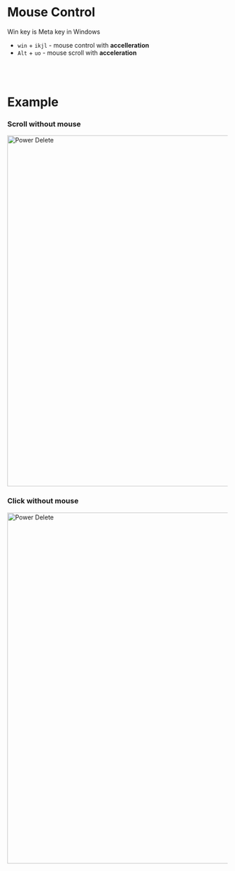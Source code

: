 # Mouse Control

Win key is Meta key in Windows

- `win` + `ikjl` - mouse control with **accelleration**
- `Alt` + `uo` - mouse scroll with **acceleration**

<br/>
<br/>

# Example

### Scroll without mouse

<img src="../assets/images/scroll.gif" alt="Power Delete" width="800"/>

### Click without mouse

<img src="../assets/images/click.gif" alt="Power Delete" width="800"/>
